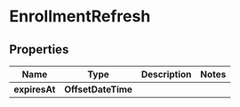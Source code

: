

# EnrollmentRefresh


## Properties

| Name | Type | Description | Notes |
|------------ | ------------- | ------------- | -------------|
|**expiresAt** | **OffsetDateTime** |  |  |



